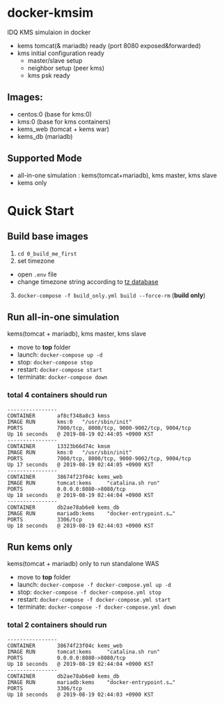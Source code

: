 # docker-kmsim
IDQ KMS simulaion in docker
* kems tomcat(& mariadb) ready (port 8080 exposed&forwarded)
* kms initial configuration ready
  * master/slave setup
  * neighbor setup (peer kms)
  * kms psk ready

## Images:
* centos:0 (base for kms:0)
* kms:0 (base for kms containers)
* kems_web (tomcat + kems war)
* kems_db (mariadb)

## Supported Mode
* all-in-one simulation : kems(tomcat+mariadb), kms master, kms slave
* kems only

# Quick Start

## Build base images
1. `cd 0_build_me_first`
2. set timezone
  * open `.env` file
  * change timezone string according to [tz database](https://en.wikipedia.org/wiki/List_of_tz_database_time_zones "Title")
3. `docker-compose -f build_only.yml build --force-rm` (**build only**)

## Run all-in-one simulation
kems(tomcat + mariadb), kms master, kms slave
* move to **top** folder
* launch: `docker-compose up -d`
* stop: `docker-compose stop`
* restart: `docker-compose start`
* terminate: `docker-compose down`
### total 4 containers should run
```
----------------
CONTAINER       af8cf348a8c3 kmss
IMAGE RUN       kms:0   "/usr/sbin/init"
PORTS           7000/tcp, 8000/tcp, 9000-9002/tcp, 9004/tcp
Up 16 seconds   @ 2019-08-19 02:44:05 +0900 KST
----------------
CONTAINER       13323b66d74c kmsm
IMAGE RUN       kms:0   "/usr/sbin/init"
PORTS           7000/tcp, 8000/tcp, 9000-9002/tcp, 9004/tcp
Up 17 seconds   @ 2019-08-19 02:44:05 +0900 KST
----------------
CONTAINER       38674f23f04c kems_web
IMAGE RUN       tomcat:kems     "catalina.sh run"
PORTS           0.0.0.0:8080->8080/tcp
Up 18 seconds   @ 2019-08-19 02:44:04 +0900 KST
----------------
CONTAINER       db2ae78ab6e0 kems_db
IMAGE RUN       mariadb:kems    "docker-entrypoint.s…"
PORTS           3306/tcp
Up 18 seconds   @ 2019-08-19 02:44:03 +0900 KST
```

## Run **kems** only
kems(tomcat + mariadb) only to run standalone WAS
* move to **top** folder
* launch: `docker-compose -f docker-compose.yml up -d`
* stop: `docker-compose -f docker-compose.yml stop`
* restart: `docker-compose -f docker-compose.yml start`
* terminate: `docker-compose -f docker-compose.yml down`
### total 2 containers should run
```
----------------
CONTAINER       38674f23f04c kems_web
IMAGE RUN       tomcat:kems     "catalina.sh run"
PORTS           0.0.0.0:8080->8080/tcp
Up 18 seconds   @ 2019-08-19 02:44:04 +0900 KST
----------------
CONTAINER       db2ae78ab6e0 kems_db
IMAGE RUN       mariadb:kems    "docker-entrypoint.s…"
PORTS           3306/tcp
Up 18 seconds   @ 2019-08-19 02:44:03 +0900 KST
```
